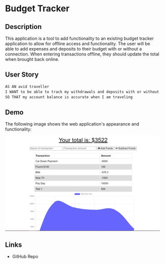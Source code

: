 # Budget Tracker

## Description

This application is a tool to add functionality to an existing budget tracker application to allow for offline access and functionality. The user will be able to add expenses and deposits to their budget with or without a connection. When entering transactions offline, they should update the total when brought back online.

## User Story

```md
AS AN avid traveller
I WANT to be able to track my withdrawals and deposits with or without a data/internet connection
SO THAT my account balance is accurate when I am traveling 
```

## Demo

The following image shows the web application's appearance and functionality:

![Demo](./assets/example-tracker.png)

## Links
- GitHub Repo